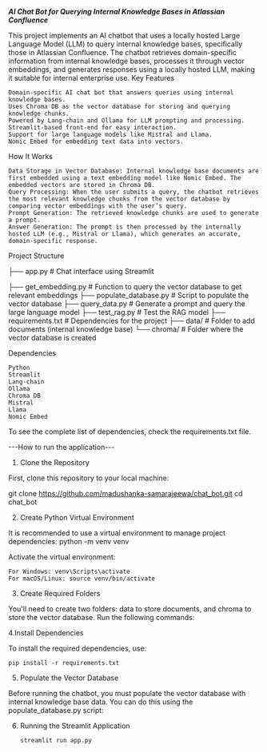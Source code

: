 ***AI Chat Bot for Querying Internal Knowledge Bases in Atlassian Confluence***



This project implements an AI chatbot that uses a locally hosted Large Language Model (LLM) to query internal knowledge bases, specifically those in Atlassian Confluence. The chatbot retrieves domain-specific information from internal knowledge bases, processes it through vector embeddings, and generates responses using a locally hosted LLM, making it suitable for internal enterprise use.
Key Features

    Domain-specific AI chat bot that answers queries using internal knowledge bases.
    Uses Chroma DB as the vector database for storing and querying knowledge chunks.
    Powered by Lang-chain and Ollama for LLM prompting and processing.
    Streamlit-based front-end for easy interaction.
    Support for large language models like Mistral and Llama.
    Nomic Embed for embedding text data into vectors.


How It Works

    Data Storage in Vector Database: Internal knowledge base documents are first embedded using a text embedding model like Nomic Embed. The embedded vectors are stored in Chroma DB.
    Query Processing: When the user submits a query, the chatbot retrieves the most relevant knowledge chunks from the vector database by comparing vector embeddings with the user’s query.
    Prompt Generation: The retrieved knowledge chunks are used to generate a prompt.
    Answer Generation: The prompt is then processed by the internally hosted LLM (e.g., Mistral or Llama), which generates an accurate, domain-specific response.

Project Structure

├── app.py                      # Chat interface using Streamlit

├── get_embedding.py            # Function to query the vector database to get relevant embeddings
├── populate_database.py        # Script to populate the vector database
├── query_data.py               # Generate a prompt and query the large language model
├── test_rag.py                 # Test the RAG model
├── requirements.txt            # Dependencies for the project
├── data/                       # Folder to add documents (internal knowledge base)
└── chroma/                     # Folder where the vector database is created

Dependencies

    Python
    Streamlit
    Lang-chain
    Ollama
    Chroma DB
    Mistral
    Llama
    Nomic Embed

To see the complete list of dependencies, check the requirements.txt file.


---How to run the application---


1. Clone the Repository

First, clone this repository to your local machine:

git clone https://github.com/madushanka-samarajeewa/chat_bot.git
cd chat_bot

2. Create Python Virtual Environment

It is recommended to use a virtual environment to manage project dependencies:
python -m venv venv

Activate the virtual environment:

    For Windows: venv\Scripts\activate
    For macOS/Linux: source venv/bin/activate
    
3. Create Required Folders

You'll need to create two folders: data to store documents, and chroma to store the vector database. Run the following commands:

4.Install Dependencies

To install the required dependencies, use:

    pip install -r requirements.txt
5. Populate the Vector Database

Before running the chatbot, you must populate the vector database with internal knowledge base data. You can do this using the populate_database.py script:

6. Running the Streamlit Application 

       streamlit run app.py



